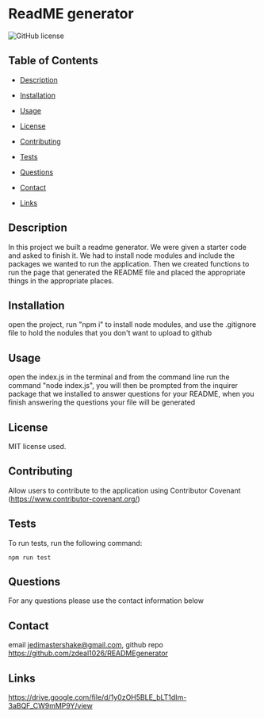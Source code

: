 # ReadME generator
![GitHub license](https://img.shields.io/badge/license-MIT-blue.svg)

## Table of Contents 

* [Description](#description)

* [Installation](#installation)

* [Usage](#usage)

* [License](#license)

* [Contributing](#contributing)

* [Tests](#tests)

* [Questions](#questions)

* [Contact](#contact)

* [Links](#links)

## Description

In this project we built a readme generator. We were given a starter code and asked to finish it. We had to install node modules and include the packages we wanted to run the application. Then we created functions to run the page that generated the README file and placed the appropriate things in the appropriate places. 

## Installation

open the project, run "npm i" to install node modules, and use the .gitignore file to hold the nodules that you don't want to upload to github

## Usage

open the index.js in the terminal and from the command line run the command "node index.js", you will then be prompted from the inquirer package that we installed to answer questions for your README, when you finish answering the questions your file will be generated

## License

MIT license used.
  
## Contributing

Allow users to contribute to the application using Contributor Covenant (https://www.contributor-covenant.org/)

## Tests

To run tests, run the following command:

```
npm run test
```

## Questions

For any questions please use the contact information below

## Contact

 email jedimastershake@gmail.com, 
 github repo https://github.com/zdeal1026/READMEgenerator

## Links

https://drive.google.com/file/d/1y0zOH5BLE_bLT1dIm-3aBQF_CW9mMP9Y/view

